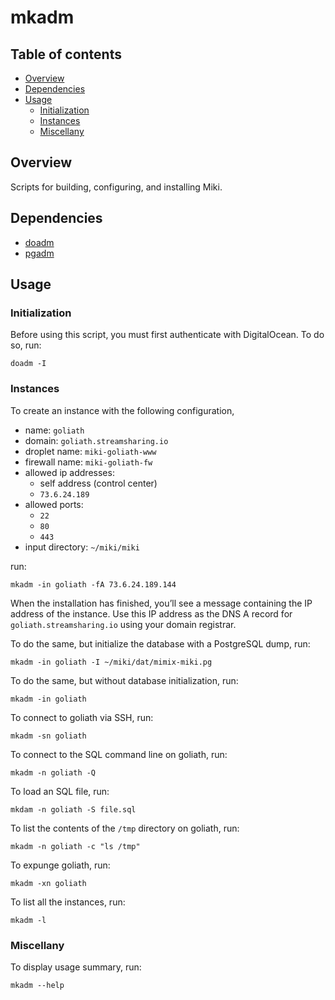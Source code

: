 mkadm
=====


<a name="toc">Table of contents</a>
-----------------------------------

- [Overview](#overview)
- [Dependencies](#dependencies)
- [Usage](#usage)
  + [Initialization](#init)
  + [Instances](#instances)
  + [Miscellany](#miscellany)


<a name="overview">Overview</a>
-------------------------------

Scripts for building, configuring, and installing Miki.


<a name="dependencies">Dependencies</a>
---------------------------------------

- [doadm](https://github.com/themimixcompany/doadm)
- [pgadm](https://github.com/themimixcompany/pgadm)


<a name="usage">Usage</a>
-------------------------

### <a name="init">Initialization</a>

Before using this script, you must first authenticate with DigitalOcean. To do so, run:

    doadm -I


### <a name="instances">Instances</a>

To create an instance with the following configuration,

- name: `goliath`
- domain: `goliath.streamsharing.io`
- droplet name: `miki-goliath-www`
- firewall name: `miki-goliath-fw`
- allowed ip addresses:
  - self address (control center)
  - `73.6.24.189`
- allowed ports:
  - `22`
  - `80`
  - `443`
- input directory: `~/miki/miki`

run:

    mkadm -in goliath -fA 73.6.24.189.144

When the installation has finished, you’ll see a message containing the IP address of the instance. Use this IP address as the DNS A record for `goliath.streamsharing.io` using your domain registrar.

To do the same, but initialize the database with a PostgreSQL dump, run:

    mkadm -in goliath -I ~/miki/dat/mimix-miki.pg

To do the same, but without database initialization, run:

    mkadm -in goliath

To connect to goliath via SSH, run:

    mkadm -sn goliath

To connect to the SQL command line on goliath, run:

    mkadm -n goliath -Q

To load an SQL file, run:

    mkdam -n goliath -S file.sql

To list the contents of the `/tmp` directory on goliath, run:

    mkadm -n goliath -c "ls /tmp"

To expunge goliath, run:

    mkadm -xn goliath

To list all the instances, run:

    mkadm -l


### <a name="miscellany">Miscellany</a>

To display usage summary, run:

    mkadm --help
